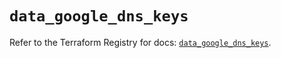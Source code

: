 # `data_google_dns_keys`

Refer to the Terraform Registry for docs: [`data_google_dns_keys`](https://registry.terraform.io/providers/hashicorp/google/6.26.0/docs/data-sources/dns_keys).
